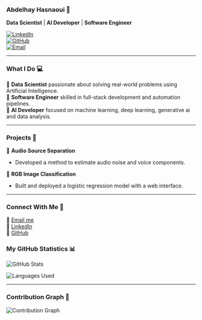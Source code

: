 ### **Abdelhay Hasnaoui** 👋  
**Data Scientist** | **AI Developer** | **Software Engineer**  

[![LinkedIn](https://img.shields.io/badge/LinkedIn-blue?logo=linkedin&logoColor=white)](https://linkedin.com/in/abdelhay-hasnaoui-081309226)  
[![GitHub](https://img.shields.io/badge/GitHub-black?logo=github)](https://github.com/hasnaoua)  
[![Email](https://img.shields.io/badge/Email-abdelhayhasnaoui%40gmail.com-FF5733)](mailto:abdelhayhasnaoui@gmail.com)  

---

### **What I Do 💻**  
🔹 **Data Scientist** passionate about solving real-world problems using Artificial Intelligence.  
🔹 **Software Engineer** skilled in full-stack development and automation pipelines.  
🔹 **AI Developer** focused on machine learning, deep learning, generative ai and data analysis.  

---

### **Projects 🚀**  

🔹 **Audio Source Separation**  
- Developed a method to estimate audio noise and voice components.    

🔹 **RGB Image Classification**  
- Built and deployed a logistic regression model with a web interface.    

---

### **Connect With Me 🌟**  
📧 [Email me](mailto:abdelhayhasnaoui@gmail.com)  
🔗 [LinkedIn](https://linkedin.com/in/abdelhay-hasnaoui-081309226)  
🐙 [GitHub](https://github.com/hasnaoua)  

### **My GitHub Statistics 📊**

![GitHub Stats](https://github-readme-stats.vercel.app/api?username=hasnaoua&show_icons=true&count_private=true&theme=radical)

![Languages Used](https://github-readme-stats.vercel.app/api/top-langs/?username=hasnaoua&layout=compact&theme=radical)

---

### **Contribution Graph 🚀**

![Contribution Graph](https://github-readme-activity-graph.vercel.app/graph?username=hasnaoua&theme=github)

